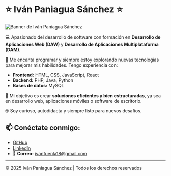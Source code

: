 # ⭐ Iván Paniagua Sánchez ⭐

![Banner de Iván Paniagua Sánchez](https://media.licdn.com/dms/image/v2/D4D16AQEnl_O6gXwsHw/profile-displaybackgroundimage-shrink_350_1400/profile-displaybackgroundimage-shrink_350_1400/0/1737642465159?e=1746057600&v=beta&t=MHaVmPs4RpSccXPZ7jUpxXoiAeAuOfwtAJ-7-F-bCR8)

💻 Apasionado del desarrollo de software con formación en **Desarrollo de Aplicaciones Web (DAW)** y **Desarrollo de Aplicaciones Multiplataforma (DAM)**.

🚀 Me encanta programar y siempre estoy explorando nuevas tecnologías para mejorar mis habilidades. Tengo experiencia con:

- **Frontend:** HTML, CSS, JavaScript, React  
- **Backend:** PHP, Java, Python  
- **Bases de datos:** MySQL  

🎯 Mi objetivo es crear **soluciones eficientes y bien estructuradas**, ya sea en desarrollo web, aplicaciones móviles o software de escritorio.  

🤓 Soy curioso, autodidacta y siempre listo para nuevos desafíos.

## 📫 Conéctate conmigo:

- [GitHub](https://github.com/Ivanfuenla18)  
- [LinkedIn](https://www.linkedin.com/in/iván-paniagua-194314205/)  
- 📩 **Correo:** [ivanfuenla18@gmail.com](mailto:ivanfuenla18@gmail.com)
---

© 2025 Iván Paniagua Sánchez | Todos los derechos reservados
